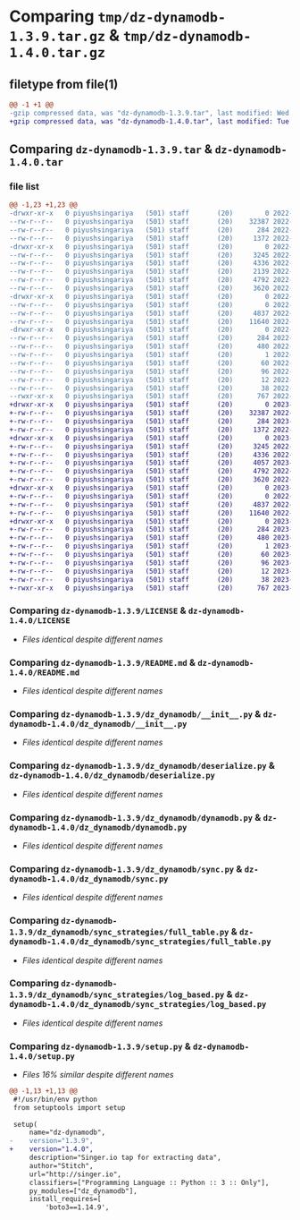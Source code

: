 # Comparing `tmp/dz-dynamodb-1.3.9.tar.gz` & `tmp/dz-dynamodb-1.4.0.tar.gz`

## filetype from file(1)

```diff
@@ -1 +1 @@
-gzip compressed data, was "dz-dynamodb-1.3.9.tar", last modified: Wed Dec  7 07:57:30 2022, max compression
+gzip compressed data, was "dz-dynamodb-1.4.0.tar", last modified: Tue Jul  4 10:53:26 2023, max compression
```

## Comparing `dz-dynamodb-1.3.9.tar` & `dz-dynamodb-1.4.0.tar`

### file list

```diff
@@ -1,23 +1,23 @@
-drwxr-xr-x   0 piyushsingariya   (501) staff       (20)        0 2022-12-07 07:57:30.158611 dz-dynamodb-1.3.9/
--rw-r--r--   0 piyushsingariya   (501) staff       (20)    32387 2022-11-24 07:04:06.000000 dz-dynamodb-1.3.9/LICENSE
--rw-r--r--   0 piyushsingariya   (501) staff       (20)      284 2022-12-07 07:57:30.158337 dz-dynamodb-1.3.9/PKG-INFO
--rw-r--r--   0 piyushsingariya   (501) staff       (20)     1372 2022-12-01 07:27:43.000000 dz-dynamodb-1.3.9/README.md
-drwxr-xr-x   0 piyushsingariya   (501) staff       (20)        0 2022-12-07 07:57:30.156286 dz-dynamodb-1.3.9/dz_dynamodb/
--rw-r--r--   0 piyushsingariya   (501) staff       (20)     3245 2022-12-01 07:28:00.000000 dz-dynamodb-1.3.9/dz_dynamodb/__init__.py
--rw-r--r--   0 piyushsingariya   (501) staff       (20)     4336 2022-12-01 06:48:45.000000 dz-dynamodb-1.3.9/dz_dynamodb/deserialize.py
--rw-r--r--   0 piyushsingariya   (501) staff       (20)     2139 2022-12-01 07:28:00.000000 dz-dynamodb-1.3.9/dz_dynamodb/discover.py
--rw-r--r--   0 piyushsingariya   (501) staff       (20)     4792 2022-12-01 06:48:45.000000 dz-dynamodb-1.3.9/dz_dynamodb/dynamodb.py
--rw-r--r--   0 piyushsingariya   (501) staff       (20)     3620 2022-12-07 07:54:04.000000 dz-dynamodb-1.3.9/dz_dynamodb/sync.py
-drwxr-xr-x   0 piyushsingariya   (501) staff       (20)        0 2022-12-07 07:57:30.157949 dz-dynamodb-1.3.9/dz_dynamodb/sync_strategies/
--rw-r--r--   0 piyushsingariya   (501) staff       (20)        0 2022-12-01 06:48:45.000000 dz-dynamodb-1.3.9/dz_dynamodb/sync_strategies/__init__.py
--rw-r--r--   0 piyushsingariya   (501) staff       (20)     4837 2022-12-01 07:28:00.000000 dz-dynamodb-1.3.9/dz_dynamodb/sync_strategies/full_table.py
--rw-r--r--   0 piyushsingariya   (501) staff       (20)    11640 2022-12-01 07:28:00.000000 dz-dynamodb-1.3.9/dz_dynamodb/sync_strategies/log_based.py
-drwxr-xr-x   0 piyushsingariya   (501) staff       (20)        0 2022-12-07 07:57:30.157251 dz-dynamodb-1.3.9/dz_dynamodb.egg-info/
--rw-r--r--   0 piyushsingariya   (501) staff       (20)      284 2022-12-07 07:57:30.000000 dz-dynamodb-1.3.9/dz_dynamodb.egg-info/PKG-INFO
--rw-r--r--   0 piyushsingariya   (501) staff       (20)      480 2022-12-07 07:57:30.000000 dz-dynamodb-1.3.9/dz_dynamodb.egg-info/SOURCES.txt
--rw-r--r--   0 piyushsingariya   (501) staff       (20)        1 2022-12-07 07:57:30.000000 dz-dynamodb-1.3.9/dz_dynamodb.egg-info/dependency_links.txt
--rw-r--r--   0 piyushsingariya   (501) staff       (20)       60 2022-12-07 07:57:30.000000 dz-dynamodb-1.3.9/dz_dynamodb.egg-info/entry_points.txt
--rw-r--r--   0 piyushsingariya   (501) staff       (20)       96 2022-12-07 07:57:30.000000 dz-dynamodb-1.3.9/dz_dynamodb.egg-info/requires.txt
--rw-r--r--   0 piyushsingariya   (501) staff       (20)       12 2022-12-07 07:57:30.000000 dz-dynamodb-1.3.9/dz_dynamodb.egg-info/top_level.txt
--rw-r--r--   0 piyushsingariya   (501) staff       (20)       38 2022-12-07 07:57:30.158658 dz-dynamodb-1.3.9/setup.cfg
--rwxr-xr-x   0 piyushsingariya   (501) staff       (20)      767 2022-12-07 07:54:13.000000 dz-dynamodb-1.3.9/setup.py
+drwxr-xr-x   0 piyushsingariya   (501) staff       (20)        0 2023-07-04 10:53:26.455343 dz-dynamodb-1.4.0/
+-rw-r--r--   0 piyushsingariya   (501) staff       (20)    32387 2022-11-24 07:04:06.000000 dz-dynamodb-1.4.0/LICENSE
+-rw-r--r--   0 piyushsingariya   (501) staff       (20)      284 2023-07-04 10:53:26.455195 dz-dynamodb-1.4.0/PKG-INFO
+-rw-r--r--   0 piyushsingariya   (501) staff       (20)     1372 2022-12-01 07:27:43.000000 dz-dynamodb-1.4.0/README.md
+drwxr-xr-x   0 piyushsingariya   (501) staff       (20)        0 2023-07-04 10:53:26.453226 dz-dynamodb-1.4.0/dz_dynamodb/
+-rw-r--r--   0 piyushsingariya   (501) staff       (20)     3245 2022-12-01 07:28:00.000000 dz-dynamodb-1.4.0/dz_dynamodb/__init__.py
+-rw-r--r--   0 piyushsingariya   (501) staff       (20)     4336 2022-12-01 06:48:45.000000 dz-dynamodb-1.4.0/dz_dynamodb/deserialize.py
+-rw-r--r--   0 piyushsingariya   (501) staff       (20)     4057 2023-07-04 10:52:27.000000 dz-dynamodb-1.4.0/dz_dynamodb/discover.py
+-rw-r--r--   0 piyushsingariya   (501) staff       (20)     4792 2022-12-01 06:48:45.000000 dz-dynamodb-1.4.0/dz_dynamodb/dynamodb.py
+-rw-r--r--   0 piyushsingariya   (501) staff       (20)     3620 2022-12-07 07:54:04.000000 dz-dynamodb-1.4.0/dz_dynamodb/sync.py
+drwxr-xr-x   0 piyushsingariya   (501) staff       (20)        0 2023-07-04 10:53:26.454825 dz-dynamodb-1.4.0/dz_dynamodb/sync_strategies/
+-rw-r--r--   0 piyushsingariya   (501) staff       (20)        0 2022-12-01 06:48:45.000000 dz-dynamodb-1.4.0/dz_dynamodb/sync_strategies/__init__.py
+-rw-r--r--   0 piyushsingariya   (501) staff       (20)     4837 2022-12-01 07:28:00.000000 dz-dynamodb-1.4.0/dz_dynamodb/sync_strategies/full_table.py
+-rw-r--r--   0 piyushsingariya   (501) staff       (20)    11640 2022-12-01 07:28:00.000000 dz-dynamodb-1.4.0/dz_dynamodb/sync_strategies/log_based.py
+drwxr-xr-x   0 piyushsingariya   (501) staff       (20)        0 2023-07-04 10:53:26.454287 dz-dynamodb-1.4.0/dz_dynamodb.egg-info/
+-rw-r--r--   0 piyushsingariya   (501) staff       (20)      284 2023-07-04 10:53:26.000000 dz-dynamodb-1.4.0/dz_dynamodb.egg-info/PKG-INFO
+-rw-r--r--   0 piyushsingariya   (501) staff       (20)      480 2023-07-04 10:53:26.000000 dz-dynamodb-1.4.0/dz_dynamodb.egg-info/SOURCES.txt
+-rw-r--r--   0 piyushsingariya   (501) staff       (20)        1 2023-07-04 10:53:26.000000 dz-dynamodb-1.4.0/dz_dynamodb.egg-info/dependency_links.txt
+-rw-r--r--   0 piyushsingariya   (501) staff       (20)       60 2023-07-04 10:53:26.000000 dz-dynamodb-1.4.0/dz_dynamodb.egg-info/entry_points.txt
+-rw-r--r--   0 piyushsingariya   (501) staff       (20)       96 2023-07-04 10:53:26.000000 dz-dynamodb-1.4.0/dz_dynamodb.egg-info/requires.txt
+-rw-r--r--   0 piyushsingariya   (501) staff       (20)       12 2023-07-04 10:53:26.000000 dz-dynamodb-1.4.0/dz_dynamodb.egg-info/top_level.txt
+-rw-r--r--   0 piyushsingariya   (501) staff       (20)       38 2023-07-04 10:53:26.455398 dz-dynamodb-1.4.0/setup.cfg
+-rwxr-xr-x   0 piyushsingariya   (501) staff       (20)      767 2023-07-04 10:53:02.000000 dz-dynamodb-1.4.0/setup.py
```

### Comparing `dz-dynamodb-1.3.9/LICENSE` & `dz-dynamodb-1.4.0/LICENSE`

 * *Files identical despite different names*

### Comparing `dz-dynamodb-1.3.9/README.md` & `dz-dynamodb-1.4.0/README.md`

 * *Files identical despite different names*

### Comparing `dz-dynamodb-1.3.9/dz_dynamodb/__init__.py` & `dz-dynamodb-1.4.0/dz_dynamodb/__init__.py`

 * *Files identical despite different names*

### Comparing `dz-dynamodb-1.3.9/dz_dynamodb/deserialize.py` & `dz-dynamodb-1.4.0/dz_dynamodb/deserialize.py`

 * *Files identical despite different names*

### Comparing `dz-dynamodb-1.3.9/dz_dynamodb/dynamodb.py` & `dz-dynamodb-1.4.0/dz_dynamodb/dynamodb.py`

 * *Files identical despite different names*

### Comparing `dz-dynamodb-1.3.9/dz_dynamodb/sync.py` & `dz-dynamodb-1.4.0/dz_dynamodb/sync.py`

 * *Files identical despite different names*

### Comparing `dz-dynamodb-1.3.9/dz_dynamodb/sync_strategies/full_table.py` & `dz-dynamodb-1.4.0/dz_dynamodb/sync_strategies/full_table.py`

 * *Files identical despite different names*

### Comparing `dz-dynamodb-1.3.9/dz_dynamodb/sync_strategies/log_based.py` & `dz-dynamodb-1.4.0/dz_dynamodb/sync_strategies/log_based.py`

 * *Files identical despite different names*

### Comparing `dz-dynamodb-1.3.9/setup.py` & `dz-dynamodb-1.4.0/setup.py`

 * *Files 16% similar despite different names*

```diff
@@ -1,13 +1,13 @@
 #!/usr/bin/env python
 from setuptools import setup
 
 setup(
     name="dz-dynamodb",
-    version="1.3.9",
+    version="1.4.0",
     description="Singer.io tap for extracting data",
     author="Stitch",
     url="http://singer.io",
     classifiers=["Programming Language :: Python :: 3 :: Only"],
     py_modules=["dz_dynamodb"],
     install_requires=[
         'boto3==1.14.9',
```

